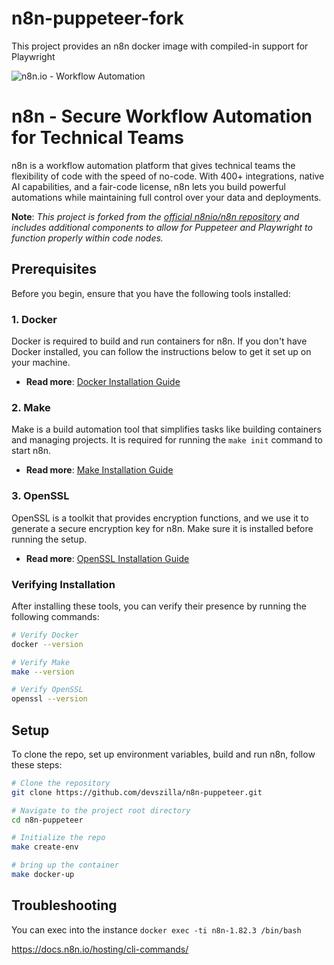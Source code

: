 # n8n-puppeteer-fork

This project provides an n8n docker image with compiled-in support for Playwright

![n8n.io - Workflow Automation](https://user-images.githubusercontent.com/65276001/173571060-9f2f6d7b-bac0-43b6-bdb2-001da9694058.png)

# n8n - Secure Workflow Automation for Technical Teams

n8n is a workflow automation platform that gives technical teams the flexibility of code with the speed of no-code. With 400+ integrations, native AI capabilities, and a fair-code license, n8n lets you build powerful automations while maintaining full control over your data and deployments.

**Note**: *This project is forked from the [official n8nio/n8n repository](https://github.com/n8n-io/n8n.git) and includes additional components to allow for Puppeteer and Playwright to function properly within code nodes.*

## Prerequisites

Before you begin, ensure that you have the following tools installed:

### 1. **Docker**
Docker is required to build and run containers for n8n. If you don't have Docker installed, you can follow the instructions below to get it set up on your machine.

- **Read more**: [Docker Installation Guide](https://docs.docker.com/get-docker/)

### 2. **Make**
Make is a build automation tool that simplifies tasks like building containers and managing projects. It is required for running the `make init` command to start n8n.

- **Read more**: [Make Installation Guide](https://www.gnu.org/software/make/)

### 3. **OpenSSL**
OpenSSL is a toolkit that provides encryption functions, and we use it to generate a secure encryption key for n8n. Make sure it is installed before running the setup.

- **Read more**: [OpenSSL Installation Guide](https://www.openssl.org/)

### Verifying Installation
After installing these tools, you can verify their presence by running the following commands:

```bash
# Verify Docker
docker --version

# Verify Make
make --version

# Verify OpenSSL
openssl --version

```

## Setup
To clone the repo, set up environment variables, build and run n8n, follow these steps:

```bash
# Clone the repository
git clone https://github.com/devszilla/n8n-puppeteer.git

# Navigate to the project root directory
cd n8n-puppeteer

# Initialize the repo
make create-env

# bring up the container
make docker-up

```

## Troubleshooting

You can exec into the instance `docker exec -ti n8n-1.82.3 /bin/bash`

https://docs.n8n.io/hosting/cli-commands/

